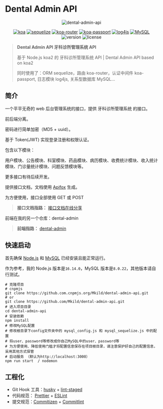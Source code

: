 # Dental Admin API

<p align="center">
    <img src="https://i.imgur.com/8KFVZlq.png" alt="dental-admin-api" />
</p>
<p align="center">
    <a href="https://koajs.com/"><img src="https://img.shields.io/badge/koa-v2.7.0-blue.svg?color=33333D&logo=koa" alt="koa" /></a>
    <a href="https://www.sequelize.com.cn/"><img src="https://img.shields.io/badge/sequelize-v6.3.5-blue.svg?color=52B0E7&logo=sequelize" alt="sequelize" /></a>
    <a href="https://github.com/koajs/router"><img src="https://img.shields.io/badge/koa--router-v8.0.8-blue.svg?color=3EAF7C" alt="koa-router" /></a>
    <a href="https://github.com/rkusa/koa-passport"><img src="https://img.shields.io/badge/koa--passport-v8.0.8-blue.svg?color=34E27A&logo=passport" alt="koa-passport" /></a>
    <a href="https://github.com/log4js-node/log4js-node"><img src="https://img.shields.io/badge/log4js-v6.3.0-blue.svg?color=39C5BB" alt="log4js" /></a>
    <a href="https://github.com/log4js-node/log4js-node"><img src="https://img.shields.io/badge/MySQL-v8.0.22-blue.svg?color=4479A1&logo=MySQL" alt="MySQL" /></a>
    <img src="https://img.shields.io/badge/version-v1.0.0-yellow.svg" alt="version" />
    <img src="https://img.shields.io/badge/license-AGPL--3.0-green.svg" alt="license" />
</p>

> **Dental Admin API 牙科诊所管理系统 API**
>
> 基于 Node.js koa2 的 牙科诊所管理系统 API | Dental Admin API based on koa2
>
> 同时使用了：ORM sequelize，路由 koa-router，认证中间件 koa-passport, 日志模块 log4js, 关系型数据库 MySQL...

## 简介

一个平平无奇的 web 后台管理系统的接口，提供 牙科诊所管理系统 的接口。

前后端分离。

密码进行简单加密（MD5 + uuid）。

基于 Token(JWT) 实现登录注册和权限认证。

包含以下模块：

用户模块、公告模块、科室模块、药品模块、病历模块、收费统计模块、收入统计模块、门诊量统计模块、问题反馈模块等。

更多接口有待后续开发。

提供接口文档，文档使用 [Apifox](https://www.apifox.cn/) 生成。

为方便使用，接口全部使用 GET 或 POST

> **接口文档指路：** [接口文档在线分享](https://www.apifox.cn/apidoc/shared-6ec12252-6de6-4404-bdd7-a087d9e13d46)

前端在我的另一个仓库：dental-admin

> **前端指路：** [dental-admin](https://github.com/Mkild/dental-admin)

## 快速启动

首先确保 [Node.js](https://nodejs.org/en/) 和 [MySQL](https://www.mysql.com/) 已经安装且能正常运行。

作为参考，我的 Node.js 版本是`16.14.0`，MySQL 版本是`8.0.22`，其他版本请自行测试。

```shell
# 克隆项目
# cnpmjs
git clone https://github.com.cnpmjs.org/Mkild/dental-admin-api.git
# or
git clone https://github.com/Mkild/dental-admin-api.git
# 进入项目目录
cd dental-admin-api
# 安装依赖
npm install
# 修改MySQL配置
# 修改根目录下config文件夹中的 mysql_config.js 和 mysql_sequelize.js 中的配置
# 将user、password等修改成你自己MySQL中的user、password等
# 为方便使用、降低使用门槛才将配置信息保存在项目根目录，请注意保护好自己的配置信息，采用其他方式保管
# 启动服务 （默认为http://localhost:3000）
npm run start  / nodemon

```

## 工程化

- Git Hook 工具：[husky](https://typicode.github.io/husky/#/) + [lint-staged](https://github.com/okonet/lint-staged)
- 代码规范： [Prettier](https://prettier.io/) + [ESLint](https://eslint.org/)
- 提交规范：[Commitizen](http://commitizen.github.io/cz-cli/) + [Commitlint](https://commitlint.js.org/#/)

